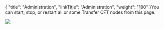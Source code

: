 {
    "title": "Administration",
    "linkTitle": "Administration",
    "weight": "190"
}You can start, stop, or restart all or some Transfer CFT nodes from this page.

![](/Images/TransferCFT/administration.png)
